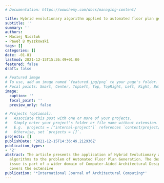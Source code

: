 ```yaml
---
# Documentation: https://wowchemy.com/docs/managing-content/

title: Hybrid evolutionary algorithm applied to automated floor plan generation
subtitle: ''
summary: ''
authors:
- Maciej Nisztuk
- Paweł B Myszkowski
tags: []
categories: []
date: -01-01
lastmod: 2021-12-15T15:36:49+01:00
featured: false
draft: false

# Featured image
# To use, add an image named `featured.jpg/png` to your page's folder.
# Focal points: Smart, Center, TopLeft, Top, TopRight, Left, Right, BottomLeft, Bottom, BottomRight.
image:
  caption: ''
  focal_point: ''
  preview_only: false

# Projects (optional).
#   Associate this post with one or more of your projects.
#   Simply enter your project's folder or file name without extension.
#   E.g. `projects = ["internal-project"]` references `content/project/deep-learning/index.md`.
#   Otherwise, set `projects = []`.
projects: []
publishDate: '2021-12-15T14:36:49.212936Z'
publication_types:
- '2'
abstract: The article presents the application of Hybrid Evolutionary and Greedy-based
  algorithms to the problem of Automated Floor Plan Generation. The described optimization
  issue is part of a wider domain of Computer-Aided Architectural Design. The article
  covers the extensive
publication: '*International Journal of Architectural Computing*'
---
```

